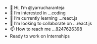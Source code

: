 - 👋 Hi, I’m @yarrucharanteja
- 👀 I’m interested in ...coding
- 🌱 I’m currently learning ...react.js
- 💞️ I’m looking to collaborate on ...react.js
- 📫 How to reach me ...8247626398
- Ready to work on Internships

<!---
yarrucharanteja/yarrucharanteja is a ✨ special ✨ repository because its `README.md` (this file) appears on your GitHub profile.
You can click the Preview link to take a look at your changes.
--->
